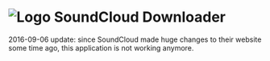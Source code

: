 # ![Logo](http://i.imgur.com/DyUxyq6.png) SoundCloud Downloader

2016-09-06 update: since SoundCloud made huge changes to their website some time ago, this application is not working anymore.
